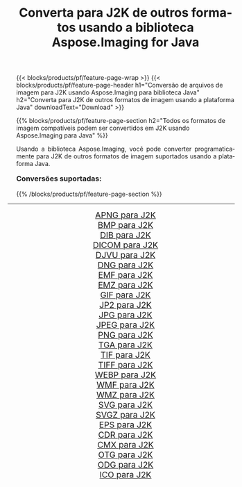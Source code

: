 ﻿---
title: Converta para J2K de outros formatos usando a biblioteca Aspose.Imaging for Java 
weight: 3920
url: /pt/java/conversion/to/j2k/ 
lang: pt
langdirlevel: 2
locales: zh-hans,ja,it,ru,de,es,fr,nl,id,lt,pl,pt,vi,tr,ko,zh-hant,ar,hi,th,sv,cs,uk,he
description: Usando Aspose.Imaging você pode converter para J2K de outros formatos usando Java
---

{{< blocks/products/pf/feature-page-wrap >}}
{{< blocks/products/pf/feature-page-header h1="Conversão de arquivos de imagem para J2K usando Aspose.Imaging para biblioteca Java" h2="Converta para J2K de outros formatos de imagem usando a plataforma Java" downloadText="Download" >}}


{{% blocks/products/pf/feature-page-section  h2="Todos os formatos de imagem compatíveis podem ser convertidos em J2K usando Aspose.Imaging para Java" %}}
<p align=justify>Usando a biblioteca Aspose.Imaging, você pode converter programaticamente para J2K de outros formatos de imagem suportados usando a plataforma Java.</p>
<h3 style="margin-top:16px;">
Conversões suportadas:
</h3>
{{% /blocks/products/pf/feature-page-section %}}
<div class="container-fluid productfamilypage bg-gray">
    <div class="convertypes bg-gray agp-content section">
        <div class="container">
		<hr style="margin-left:-20px;"/>
		<div class="row other-converters" style="gap: 10px;font-size: 19px;text-align:center;">
		    <div class='col-md-3 other-converter remove-lp remove-rp'><a href="/imaging/pt/java/conversion/apng-to-j2k/" style="padding:15px;">APNG para J2K</a></div>
<div class='col-md-3 other-converter remove-lp remove-rp'><a href="/imaging/pt/java/conversion/bmp-to-j2k/" style="padding:15px;">BMP para J2K</a></div>
<div class='col-md-3 other-converter remove-lp remove-rp'><a href="/imaging/pt/java/conversion/dib-to-j2k/" style="padding:15px;">DIB para J2K</a></div>
<div class='col-md-3 other-converter remove-lp remove-rp'><a href="/imaging/pt/java/conversion/dicom-to-j2k/" style="padding:15px;">DICOM para J2K</a></div>
<div class='col-md-3 other-converter remove-lp remove-rp'><a href="/imaging/pt/java/conversion/djvu-to-j2k/" style="padding:15px;">DJVU para J2K</a></div>
<div class='col-md-3 other-converter remove-lp remove-rp'><a href="/imaging/pt/java/conversion/dng-to-j2k/" style="padding:15px;">DNG para J2K</a></div>
<div class='col-md-3 other-converter remove-lp remove-rp'><a href="/imaging/pt/java/conversion/emf-to-j2k/" style="padding:15px;">EMF para J2K</a></div>
<div class='col-md-3 other-converter remove-lp remove-rp'><a href="/imaging/pt/java/conversion/emz-to-j2k/" style="padding:15px;">EMZ para J2K</a></div>
<div class='col-md-3 other-converter remove-lp remove-rp'><a href="/imaging/pt/java/conversion/gif-to-j2k/" style="padding:15px;">GIF para J2K</a></div>
<div class='col-md-3 other-converter remove-lp remove-rp'><a href="/imaging/pt/java/conversion/jp2-to-j2k/" style="padding:15px;">JP2 para J2K</a></div>
<div class='col-md-3 other-converter remove-lp remove-rp'><a href="/imaging/pt/java/conversion/jpg-to-j2k/" style="padding:15px;">JPG para J2K</a></div>
<div class='col-md-3 other-converter remove-lp remove-rp'><a href="/imaging/pt/java/conversion/jpeg-to-j2k/" style="padding:15px;">JPEG para J2K</a></div>
<div class='col-md-3 other-converter remove-lp remove-rp'><a href="/imaging/pt/java/conversion/png-to-j2k/" style="padding:15px;">PNG para J2K</a></div>
<div class='col-md-3 other-converter remove-lp remove-rp'><a href="/imaging/pt/java/conversion/tga-to-j2k/" style="padding:15px;">TGA para J2K</a></div>
<div class='col-md-3 other-converter remove-lp remove-rp'><a href="/imaging/pt/java/conversion/tif-to-j2k/" style="padding:15px;">TIF para J2K</a></div>
<div class='col-md-3 other-converter remove-lp remove-rp'><a href="/imaging/pt/java/conversion/tiff-to-j2k/" style="padding:15px;">TIFF para J2K</a></div>
<div class='col-md-3 other-converter remove-lp remove-rp'><a href="/imaging/pt/java/conversion/webp-to-j2k/" style="padding:15px;">WEBP para J2K</a></div>
<div class='col-md-3 other-converter remove-lp remove-rp'><a href="/imaging/pt/java/conversion/wmf-to-j2k/" style="padding:15px;">WMF para J2K</a></div>
<div class='col-md-3 other-converter remove-lp remove-rp'><a href="/imaging/pt/java/conversion/wmz-to-j2k/" style="padding:15px;">WMZ para J2K</a></div>
<div class='col-md-3 other-converter remove-lp remove-rp'><a href="/imaging/pt/java/conversion/svg-to-j2k/" style="padding:15px;">SVG para J2K</a></div>
<div class='col-md-3 other-converter remove-lp remove-rp'><a href="/imaging/pt/java/conversion/svgz-to-j2k/" style="padding:15px;">SVGZ para J2K</a></div>
<div class='col-md-3 other-converter remove-lp remove-rp'><a href="/imaging/pt/java/conversion/eps-to-j2k/" style="padding:15px;">EPS para J2K</a></div>
<div class='col-md-3 other-converter remove-lp remove-rp'><a href="/imaging/pt/java/conversion/cdr-to-j2k/" style="padding:15px;">CDR para J2K</a></div>
<div class='col-md-3 other-converter remove-lp remove-rp'><a href="/imaging/pt/java/conversion/cmx-to-j2k/" style="padding:15px;">CMX para J2K</a></div>
<div class='col-md-3 other-converter remove-lp remove-rp'><a href="/imaging/pt/java/conversion/otg-to-j2k/" style="padding:15px;">OTG para J2K</a></div>
<div class='col-md-3 other-converter remove-lp remove-rp'><a href="/imaging/pt/java/conversion/odg-to-j2k/" style="padding:15px;">ODG para J2K</a></div>
<div class='col-md-3 other-converter remove-lp remove-rp'><a href="/imaging/pt/java/conversion/ico-to-j2k/" style="padding:15px;">ICO para J2K</a></div>
                </div>
        </div>
    </div>
</div>
<br/>


